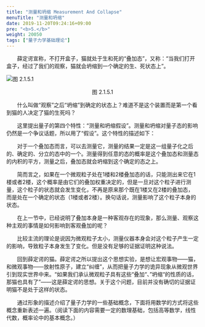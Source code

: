 ```yaml
---
title: "测量和坍缩 Measurement And Collapse"
menuTitle: "测量和坍缩"
date: 2019-11-20T09:24:16+09:00
pre: "<b>5.</b>"
weight: 20050
tags: ["量子力学基础理论"]
---
```


&emsp;&emsp;薛定谔宣称，不打开盒子，猫就处于生和死的“叠加态”，又称：“当我们打开盒子，经过了我们的观察，猫就会坍缩到一个确定的生、死状态上”。

![图 2.1.5.1](/images/图%202.1.5.1.png )
<div align=center>图 2.1.5.1</div>

&emsp;&emsp;什么叫做“观察”之后“坍缩”到确定的状态上？难道不是这个装置而是第一个看到猫的人决定了猫的生死吗？

&emsp;&emsp;这里提出量子的第四个特性：“测量和坍缩假设”。测量和坍缩对量子态的影响仍然是一个争议话题，所以用了“假设”。这个特性的描述如下：

&emsp;&emsp;对于一个叠加态而言，可以去测量它，测量的结果一定是这一组量子化之后的、确定的、分立的态中的一个。测量得到任意的态的概率是这个叠加态和测量态的内积的平方，测量之后，叠加态就会坍缩到这个确定的态之上。

&emsp;&emsp;简而言之，如果在一个微观粒子处在1楼和2楼叠加态的话，只能测出来它在1楼或者2楼，这个概率是由它们的叠加权重决定的，但是一旦对这个粒子进行测量，这个粒子的状态就会发生变化，不再是原来那个既在1楼又在2楼的叠加态，而是处在一个确定的状态（1楼或者2楼）。换句话说，测量影响了这个粒子本身的状态。

&emsp;&emsp;在上一节中，已经说明了叠加本身是一种客观存在的现象，那么测量、观察这种主观的事情是如何影响到客观叠加的呢？

&emsp;&emsp;比较主流的理论是说因为微观粒子太小，测量仪器本身会对这个粒子产生一定的影响，导致粒子本身发生了变化。但是没有足够的证据证明这种说法。

&emsp;&emsp;回到薛定谔的猫。薛定谔之所以提出这个思想实验，是想让宏观事物——猫，和微观事物——放射性原子，建立“纠缠”，从而把量子力学的诡异现象从微观世界引到现实世界中来。“如果我们承认微观粒子具有这些“叠加“、”坍缩“的性质的话，那猫也具有了”——这是薛定谔的思想。关于这个问题，目前并没有确切的证据证明猫不是处于这样的状态。

&emsp;&emsp;通过形象的描述介绍了量子力学的一些基础概念，下面将用数学的方式将这些概念重新表述一遍。（阅读下面的内容需要一定的数理基础，包括高等数学，线性代数，概率论中的基本概念。）